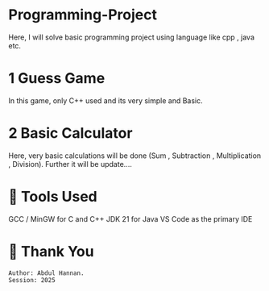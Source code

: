 # Programming-Project
Here, I will solve basic programming project using language like cpp , java etc.

# 1 Guess Game
In this game, only C++ used and its very simple and Basic.

# 2 Basic Calculator
Here, very basic calculations will be done (Sum , Subtraction , Multiplication , Division). Further it will be update....


# 🧰 Tools Used
  GCC / MinGW for C and C++
  JDK 21 for Java
  VS Code as the primary IDE

# 🙏 Thank You
    Author: Abdul Hannan.
    Session: 2025
